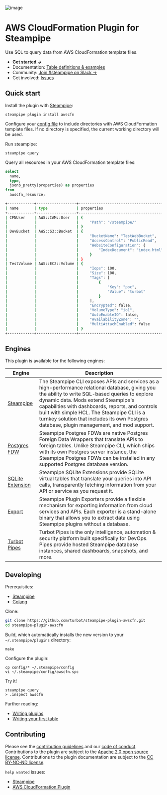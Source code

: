 ![image](https://hub.steampipe.io/images/plugins/turbot/awscfn-social-graphic.png)

# AWS CloudFormation Plugin for Steampipe

Use SQL to query data from AWS CloudFormation template files.

- **[Get started →](https://hub.steampipe.io/plugins/turbot/awscfn)**
- Documentation: [Table definitions & examples](https://hub.steampipe.io/plugins/turbot/awscfn/tables)
- Community: [Join #steampipe on Slack →](https://turbot.com/community/join)
- Get involved: [Issues](https://github.com/turbot/steampipe-plugin-awscfn/issues)

## Quick start

Install the plugin with [Steampipe](https://steampipe.io):

```shell
steampipe plugin install awscfn
```

Configure your [config file](https://hub.steampipe.io/plugins/turbot/awscfn#configuration) to include directories with AWS CloudFormation template files. If no directory is specified, the current working directory will be used.

Run steampipe:

```shell
steampipe query
```

Query all resources in your AWS CloudFormation template files:

```sql
select
  name,
  type,
  jsonb_pretty(properties) as properties
from
  awscfn_resource;
```

```sh
+------------+------------------+---------------------------------------+
| name       | type             | properties                            |
+------------+------------------+---------------------------------------+
| CFNUser    | AWS::IAM::User   | {                                     |
|            |                  |     "Path": "/steampipe/"             |
|            |                  | }                                     |
| DevBucket  | AWS::S3::Bucket  | {                                     |
|            |                  |     "BucketName": "TestWebBucket",    |
|            |                  |     "AccessControl": "PublicRead",    |
|            |                  |     "WebsiteConfiguration": {         |
|            |                  |         "IndexDocument": "index.html" |
|            |                  |     }                                 |
|            |                  | }                                     |
| TestVolume | AWS::EC2::Volume | {                                     |
|            |                  |     "Iops": 100,                      |
|            |                  |     "Size": 100,                      |
|            |                  |     "Tags": [                         |
|            |                  |         {                             |
|            |                  |             "Key": "poc",             |
|            |                  |             "Value": "turbot"         |
|            |                  |         }                             |
|            |                  |     ],                                |
|            |                  |     "Encrypted": false,               |
|            |                  |     "VolumeType": "io1",              |
|            |                  |     "AutoEnableIO": false,            |
|            |                  |     "AvailabilityZone": "",           |
|            |                  |     "MultiAttachEnabled": false       |
|            |                  | }                                     |
+------------+------------------+---------------------------------------+
```

## Engines

This plugin is available for the following engines:

| Engine        | Description
|---------------|------------------------------------------
| [Steampipe](https://steampipe.io/docs) | The Steampipe CLI exposes APIs and services as a high-performance relational database, giving you the ability to write SQL-based queries to explore dynamic data. Mods extend Steampipe's capabilities with dashboards, reports, and controls built with simple HCL. The Steampipe CLI is a turnkey solution that includes its own Postgres database, plugin management, and mod support.
| [Postgres FDW](https://steampipe.io/docs/steampipe_postgres/index) | Steampipe Postgres FDWs are native Postgres Foreign Data Wrappers that translate APIs to foreign tables. Unlike Steampipe CLI, which ships with its own Postgres server instance, the Steampipe Postgres FDWs can be installed in any supported Postgres database version.
| [SQLite Extension](https://steampipe.io/docs//steampipe_sqlite/index) | Steampipe SQLite Extensions provide SQLite virtual tables that translate your queries into API calls, transparently fetching information from your API or service as you request it.
| [Export](https://steampipe.io/docs/steampipe_export/index) | Steampipe Plugin Exporters provide a flexible mechanism for exporting information from cloud services and APIs. Each exporter is a stand-alone binary that allows you to extract data using Steampipe plugins without a database.
| [Turbot Pipes](https://turbot.com/pipes/docs) | Turbot Pipes is the only intelligence, automation & security platform built specifically for DevOps. Pipes provide hosted Steampipe database instances, shared dashboards, snapshots, and more.

## Developing

Prerequisites:

- [Steampipe](https://steampipe.io/downloads)
- [Golang](https://golang.org/doc/install)

Clone:

```sh
git clone https://github.com/turbot/steampipe-plugin-awscfn.git
cd steampipe-plugin-awscfn
```

Build, which automatically installs the new version to your `~/.steampipe/plugins` directory:

```shell
make
```

Configure the plugin:

```shell
cp config/* ~/.steampipe/config
vi ~/.steampipe/config/awscfn.spc
```

Try it!

```shell
steampipe query
> .inspect awscfn
```

Further reading:

- [Writing plugins](https://steampipe.io/docs/develop/writing-plugins)
- [Writing your first table](https://steampipe.io/docs/develop/writing-your-first-table)

## Contributing

Please see the [contribution guidelines](https://github.com/turbot/steampipe/blob/main/CONTRIBUTING.md) and our [code of conduct](https://github.com/turbot/steampipe/blob/main/CODE_OF_CONDUCT.md). Contributions to the plugin are subject to the [Apache 2.0 open source license](https://github.com/turbot/steampipe-plugin-awscfn/blob/main/LICENSE). Contributions to the plugin documentation are subject to the [CC BY-NC-ND license](https://github.com/turbot/steampipe-plugin-awscfn/blob/main/docs/LICENSE).

`help wanted` issues:

- [Steampipe](https://github.com/turbot/steampipe/labels/help%20wanted)
- [AWS CloudFormation Plugin](https://github.com/turbot/steampipe-plugin-awscfn/labels/help%20wanted)
